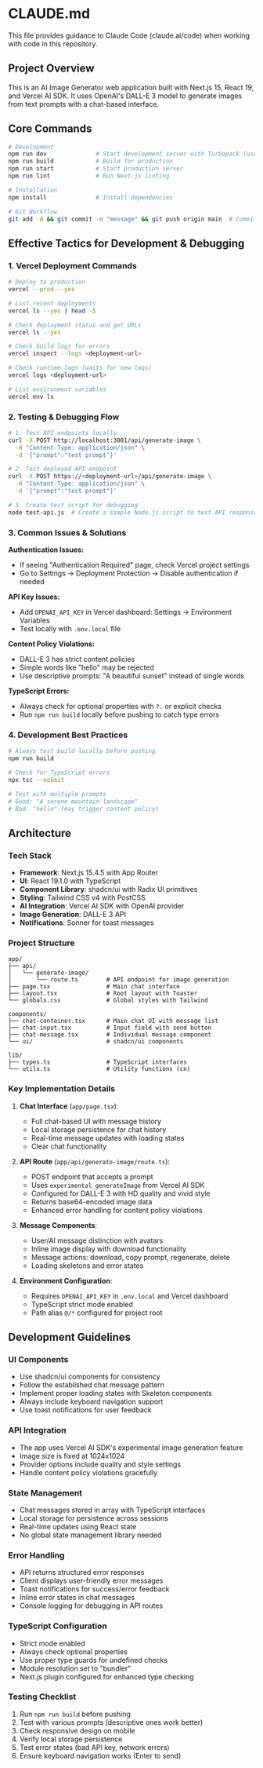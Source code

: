 # CLAUDE.md

This file provides guidance to Claude Code (claude.ai/code) when working with code in this repository.

## Project Overview
This is an AI Image Generator web application built with Next.js 15, React 19, and Vercel AI SDK. It uses OpenAI's DALL-E 3 model to generate images from text prompts with a chat-based interface.

## Core Commands

```bash
# Development
npm run dev              # Start development server with Turbopack (usually on port 3001)
npm run build            # Build for production
npm run start            # Start production server
npm run lint             # Run Next.js linting

# Installation
npm install              # Install dependencies

# Git Workflow
git add -A && git commit -m "message" && git push origin main  # Commit and deploy
```

## Effective Tactics for Development & Debugging

### 1. Vercel Deployment Commands
```bash
# Deploy to production
vercel --prod --yes

# List recent deployments
vercel ls --yes | head -5

# Check deployment status and get URLs
vercel ls --yes

# Check build logs for errors
vercel inspect --logs <deployment-url>

# Check runtime logs (waits for new logs)
vercel logs <deployment-url>

# List environment variables
vercel env ls
```

### 2. Testing & Debugging Flow
```bash
# 1. Test API endpoints locally
curl -X POST http://localhost:3001/api/generate-image \
  -H "Content-Type: application/json" \
  -d '{"prompt":"test prompt"}'

# 2. Test deployed API endpoint
curl -X POST https://<deployment-url>/api/generate-image \
  -H "Content-Type: application/json" \
  -d '{"prompt":"test prompt"}'

# 3. Create test script for debugging
node test-api.js  # Create a simple Node.js script to test API responses
```

### 3. Common Issues & Solutions

**Authentication Issues:**
- If seeing "Authentication Required" page, check Vercel project settings
- Go to Settings → Deployment Protection → Disable authentication if needed

**API Key Issues:**
- Add `OPENAI_API_KEY` in Vercel dashboard: Settings → Environment Variables
- Test locally with `.env.local` file

**Content Policy Violations:**
- DALL-E 3 has strict content policies
- Simple words like "hello" may be rejected
- Use descriptive prompts: "A beautiful sunset" instead of single words

**TypeScript Errors:**
- Always check for optional properties with `?.` or explicit checks
- Run `npm run build` locally before pushing to catch type errors

### 4. Development Best Practices
```bash
# Always test build locally before pushing
npm run build

# Check for TypeScript errors
npx tsc --noEmit

# Test with multiple prompts
# Good: "A serene mountain landscape"
# Bad: "hello" (may trigger content policy)
```

## Architecture

### Tech Stack
- **Framework**: Next.js 15.4.5 with App Router
- **UI**: React 19.1.0 with TypeScript
- **Component Library**: shadcn/ui with Radix UI primitives
- **Styling**: Tailwind CSS v4 with PostCSS
- **AI Integration**: Vercel AI SDK with OpenAI provider
- **Image Generation**: DALL-E 3 API
- **Notifications**: Sonner for toast messages

### Project Structure
```
app/
├── api/
│   └── generate-image/
│       └── route.ts        # API endpoint for image generation
├── page.tsx                # Main chat interface
├── layout.tsx              # Root layout with Toaster
└── globals.css             # Global styles with Tailwind

components/
├── chat-container.tsx      # Main chat UI with message list
├── chat-input.tsx          # Input field with send button
├── chat-message.tsx        # Individual message component
└── ui/                     # shadcn/ui components

lib/
├── types.ts                # TypeScript interfaces
└── utils.ts                # Utility functions (cn)
```

### Key Implementation Details

1. **Chat Interface** (`app/page.tsx`):
   - Full chat-based UI with message history
   - Local storage persistence for chat history
   - Real-time message updates with loading states
   - Clear chat functionality

2. **API Route** (`app/api/generate-image/route.ts`):
   - POST endpoint that accepts a prompt
   - Uses `experimental_generateImage` from Vercel AI SDK
   - Configured for DALL-E 3 with HD quality and vivid style
   - Returns base64-encoded image data
   - Enhanced error handling for content policy violations

3. **Message Components**:
   - User/AI message distinction with avatars
   - Inline image display with download functionality
   - Message actions: download, copy prompt, regenerate, delete
   - Loading skeletons and error states

4. **Environment Configuration**:
   - Requires `OPENAI_API_KEY` in `.env.local` and Vercel dashboard
   - TypeScript strict mode enabled
   - Path alias `@/*` configured for project root

## Development Guidelines

### UI Components
- Use shadcn/ui components for consistency
- Follow the established chat message pattern
- Implement proper loading states with Skeleton components
- Always include keyboard navigation support
- Use toast notifications for user feedback

### API Integration
- The app uses Vercel AI SDK's experimental image generation feature
- Image size is fixed at 1024x1024
- Provider options include quality and style settings
- Handle content policy violations gracefully

### State Management
- Chat messages stored in array with TypeScript interfaces
- Local storage for persistence across sessions
- Real-time updates using React state
- No global state management library needed

### Error Handling
- API returns structured error responses
- Client displays user-friendly error messages
- Toast notifications for success/error feedback
- Inline error states in chat messages
- Console logging for debugging in API routes

### TypeScript Configuration
- Strict mode enabled
- Always check optional properties
- Use proper type guards for undefined checks
- Module resolution set to "bundler"
- Next.js plugin configured for enhanced type checking

### Testing Checklist
1. Run `npm run build` before pushing
2. Test with various prompts (descriptive ones work better)
3. Check responsive design on mobile
4. Verify local storage persistence
5. Test error states (bad API key, network errors)
6. Ensure keyboard navigation works (Enter to send)